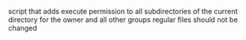script that adds execute permission to all subdirectories of the current directory for the owner and all other groups regular files should not be changed
